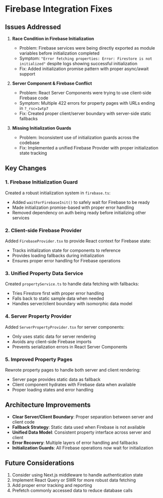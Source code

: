 # Firebase Integration Fixes

## Issues Addressed

1. **Race Condition in Firebase Initialization**

   - Problem: Firebase services were being directly exported as module variables before initialization completed
   - Symptom: `"Error fetching properties: Error: Firestore is not initialized"` despite logs showing successful initialization
   - Fix: Added initialization promise pattern with proper async/await support

2. **Server Component & Firebase Conflict**

   - Problem: React Server Components were trying to use client-side Firebase code
   - Symptom: Multiple 422 errors for property pages with URLs ending in `?_rsc=1wtp7`
   - Fix: Created proper client/server boundary with server-side static fallbacks

3. **Missing Initialization Guards**
   - Problem: Inconsistent use of initialization guards across the codebase
   - Fix: Implemented a unified Firebase Provider with proper initialization state tracking

## Key Changes

### 1. Firebase Initialization Guard

Created a robust initialization system in `firebase.ts`:

- Added `waitForFirebaseInit()` to safely wait for Firebase to be ready
- Made initialization promise-based with proper error handling
- Removed dependency on auth being ready before initializing other services

### 2. Client-side Firebase Provider

Added `FirebaseProvider.tsx` to provide React context for Firebase state:

- Tracks initialization state for components to reference
- Provides loading fallbacks during initialization
- Ensures proper error handling for Firebase operations

### 3. Unified Property Data Service

Created `propertyService.ts` to handle data fetching with fallbacks:

- Tries Firestore first with proper error handling
- Falls back to static sample data when needed
- Handles server/client boundary with isomorphic data model

### 4. Server Property Provider

Added `ServerPropertyProvider.tsx` for server components:

- Only uses static data for server rendering
- Avoids any client-side Firebase imports
- Prevents serialization errors in React Server Components

### 5. Improved Property Pages

Rewrote property pages to handle both server and client rendering:

- Server page provides static data as fallback
- Client component hydrates with Firebase data when available
- Proper loading states and error handling

## Architecture Improvements

- **Clear Server/Client Boundary**: Proper separation between server and client code
- **Fallback Strategy**: Static data used when Firebase is not available
- **Unified Data Model**: Consistent property interface across server and client
- **Error Recovery**: Multiple layers of error handling and fallbacks
- **Initialization Guards**: All Firebase operations now wait for initialization

## Future Considerations

1. Consider using Next.js middleware to handle authentication state
2. Implement React Query or SWR for more robust data fetching
3. Add proper error tracking and reporting
4. Prefetch commonly accessed data to reduce database calls
